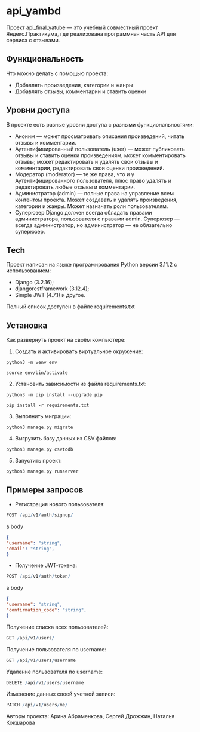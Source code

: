 # api_yambd

Проект api_final_yatube — это учебный совместный проект Яндекс.Практикума, где реализована программная часть API для сервиса с отзывами.

## Функциональность

Что можно делать с помощью проекта:

- Добавлять произведения, категории и жанры
- Добавлять отзывы, комментарии и ставить оценки

## Уровни доступа
В проекте есть разные уровни доступа с разными функциональностями:

- Аноним — может просматривать описания произведений, читать отзывы и комментарии.
- Аутентифицированный пользователь (user) —  может публиковать отзывы и ставить оценки произведениям, может комментировать отзывы; может редактировать и удалять свои отзывы и комментарии, редактировать свои оценки произведений.
- Модератор (moderator) — те же права, что и у Аутентифицированного пользователя, плюс право удалять и редактировать любые отзывы и комментарии.
- Администратор (admin) — полные права на управление всем контентом проекта. Может создавать и удалять произведения, категории и жанры. Может назначать роли пользователям.
- Суперюзер Django должен всегда обладать правами администратора, пользователя с правами admin. Суперюзер — всегда администратор, но администратор — не обязательно суперюзер.


## Tech

Проект написан на языке програмирования Python версии 3.11.2 с использованием:

- Django (3.2.16);
- djangorestframework (3.12.4);
- Simple JWT (4.7.1) и другое.

Полный список доступен в файле requirements.txt

## Установка

Как развернуть проект на своём компьютере:

1. Cоздать и активировать виртуальное окружение:

```
python3 -m venv env
```

```
source env/bin/activate
```

2. Установить зависимости из файла requirements.txt:

```
python3 -m pip install --upgrade pip
```

```
pip install -r requirements.txt
```

3. Выполнить миграции:

```
python3 manage.py migrate
```
4. Выгрузить базу данных из CSV файлов:
```
python3 manage.py csvtodb
```

5. Запустить проект:

```
python3 manage.py runserver
```

## Примеры запросов

- Регистрация нового пользователя:

```r
POST /api/v1/auth/signup/
```

в body

```json
{
"username": "string",
"email": "string",
}
```

- Получение JWT-токена:

```r
POST /api/v1/auth/token/
```

в body

```json
{
"username": "string",
"confirmation_code": "string",
}
```

Получение списка всех пользователей:

```r
GET /api/v1/users/
```

Получение пользователя по username:

```r
GET /api/v1/users/username
```

Удаление пользователя по username:

```r
DELETE /api/v1/users/username
```

Изменение данных своей учетной записи:

```r
PATCH /api/v1/users/me/
```

Авторы проекта: Арина Абраменкова, Сергей Дрожжин, Наталья Кокшарова
